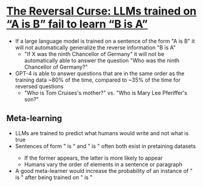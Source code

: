 # [The Reversal Curse: LLMs trained on “A is B” fail to learn “B is A”](https://arxiv.org/pdf/2309.12288v2.pdf)

* If a large language model is trained on a sentence of the form "A is B" it will not automatically generalize the reverse information "B is A"
  * "If X was the ninth Chancellor of Germany" it will not be automatically able to answer the question "Who was the ninth Chancellor of Germany?"
* GPT-4 is able to answer questions that are in the same order as the training data ~80% of the time, compared to ~35% of the time for reversed questions 
  * "Who is Tom Cruises's mother?" vs. "Who is Mary Lee Pferiffer's son?"

## Meta-learning

* LLMs are trained to predict what humans would write and not what is true
* Sentences of form "<name> is <description>" and "<description> is <name>" often both exist in pretaining datasets
  * If the former appears, the latter is more likely to appear
  * Humans vary the order of elements in a sentence or paragraph
* A good meta-learner would increase the probability of an instance of "<description> is <name>" after being trained on "<name> is <description>"
